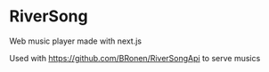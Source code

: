 # RiverSong
Web music player made with next.js

Used with https://github.com/BRonen/RiverSongApi to serve musics
